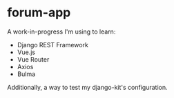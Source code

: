 # forum-app

A work-in-progress I'm using to learn:

- Django REST Framework
- Vue.js
- Vue Router
- Axios
- Bulma

Additionally, a way to test my django-kit's configuration. 